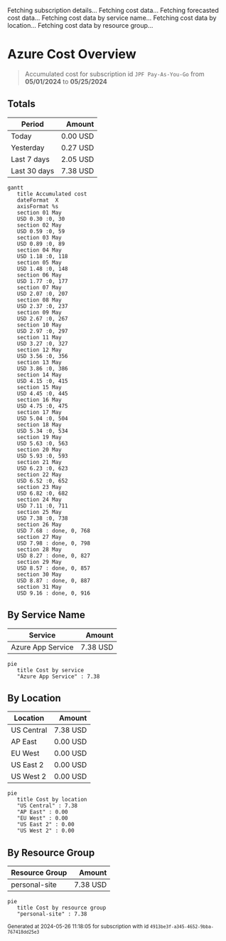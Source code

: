 Fetching subscription details...
Fetching cost data...
Fetching forecasted cost data...
Fetching cost data by service name...
Fetching cost data by location...
Fetching cost data by resource group...
# Azure Cost Overview

> Accumulated cost for subscription id `JPF Pay-As-You-Go` from **05/01/2024** to **05/25/2024**

## Totals

|Period|Amount|
|---|---:|
|Today|0.00 USD|
|Yesterday|0.27 USD|
|Last 7 days|2.05 USD|
|Last 30 days|7.38 USD|

```mermaid
gantt
   title Accumulated cost
   dateFormat  X
   axisFormat %s
   section 01 May
   USD 0.30 :0, 30
   section 02 May
   USD 0.59 :0, 59
   section 03 May
   USD 0.89 :0, 89
   section 04 May
   USD 1.18 :0, 118
   section 05 May
   USD 1.48 :0, 148
   section 06 May
   USD 1.77 :0, 177
   section 07 May
   USD 2.07 :0, 207
   section 08 May
   USD 2.37 :0, 237
   section 09 May
   USD 2.67 :0, 267
   section 10 May
   USD 2.97 :0, 297
   section 11 May
   USD 3.27 :0, 327
   section 12 May
   USD 3.56 :0, 356
   section 13 May
   USD 3.86 :0, 386
   section 14 May
   USD 4.15 :0, 415
   section 15 May
   USD 4.45 :0, 445
   section 16 May
   USD 4.75 :0, 475
   section 17 May
   USD 5.04 :0, 504
   section 18 May
   USD 5.34 :0, 534
   section 19 May
   USD 5.63 :0, 563
   section 20 May
   USD 5.93 :0, 593
   section 21 May
   USD 6.23 :0, 623
   section 22 May
   USD 6.52 :0, 652
   section 23 May
   USD 6.82 :0, 682
   section 24 May
   USD 7.11 :0, 711
   section 25 May
   USD 7.38 :0, 738
   section 26 May
   USD 7.68 : done, 0, 768
   section 27 May
   USD 7.98 : done, 0, 798
   section 28 May
   USD 8.27 : done, 0, 827
   section 29 May
   USD 8.57 : done, 0, 857
   section 30 May
   USD 8.87 : done, 0, 887
   section 31 May
   USD 9.16 : done, 0, 916
```

## By Service Name

|Service|Amount|
|---|---:|
|Azure App Service|7.38 USD|

```mermaid
pie
   title Cost by service
   "Azure App Service" : 7.38
```

## By Location

|Location|Amount|
|---|---:|
|US Central|7.38 USD|
|AP East|0.00 USD|
|EU West|0.00 USD|
|US East 2|0.00 USD|
|US West 2|0.00 USD|

```mermaid
pie
   title Cost by location
   "US Central" : 7.38
   "AP East" : 0.00
   "EU West" : 0.00
   "US East 2" : 0.00
   "US West 2" : 0.00
```

## By Resource Group

|Resource Group|Amount|
|---|---:|
|personal-site|7.38 USD|

```mermaid
pie
   title Cost by resource group
   "personal-site" : 7.38
```

<sup>Generated at 2024-05-26 11:18:05 for subscription with id `4913be3f-a345-4652-9bba-767418dd25e3`</sup>
